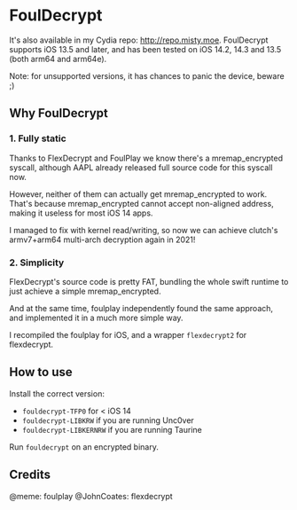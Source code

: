 # FoulDecrypt

It's also available in my Cydia repo: http://repo.misty.moe. FoulDecrypt supports iOS 13.5 and later, and has been tested on iOS 14.2, 14.3 and 13.5 (both arm64 and arm64e).

Note: for unsupported versions, it has chances to panic the device, beware ;)

## Why FoulDecrypt

### 1. Fully static

Thanks to FlexDecrypt and FoulPlay we know there's a mremap_encrypted syscall, although AAPL already released full source code for this syscall now.

However, neither of them can actually get mremap_encrypted to work. That's because mremap_encrypted cannot accept non-aligned address, making it useless for most iOS 14 apps.

I managed to fix with kernel read/writing, so now we can achieve clutch's armv7+arm64 multi-arch decryption again in 2021!

### 2. Simplicity

FlexDecrypt's source code is pretty FAT, bundling the whole swift runtime to just achieve a simple mremap_encrypted.

And at the same time, foulplay independently found the same approach, and implemented it in a much more simple way.

I recompiled the foulplay for iOS, and a wrapper `flexdecrypt2` for flexdecrypt.

## How to use

Install the correct version:
- `fouldecrypt-TFP0` for < iOS 14
- `fouldecrypt-LIBKRW` if you are running Unc0ver
- `fouldecrypt-LIBKERNRW` if you are running Taurine

Run `fouldecrypt` on an encrypted binary.

## Credits
@meme: foulplay
@JohnCoates: flexdecrypt
